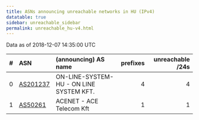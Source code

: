 ```yaml
---
title: ASNs announcing unreachable networks in HU (IPv4)
datatable: true
sidebar: unreachable_sidebar
permalink: unreachable_hu-v4.html
---
```


Data as of 2018-12-07 14:35:00 UTC


<div class="datatable-begin"></div>

|   # | ASN                                      | (announcing) AS name                    |   prefixes |   unreachable /24s |
|----:|:-----------------------------------------|:----------------------------------------|-----------:|-------------------:|
|   0 | [AS201237](unreachable_AS201237-v4.html) | ON-LINE-SYSTEM-HU - ON LINE SYSTEM KFT. |          4 |                  4 |
|   1 | [AS50261](unreachable_AS50261-v4.html)   | ACENET - ACE Telecom Kft                |          1 |                  1 |

<div class="datatable-end"></div>